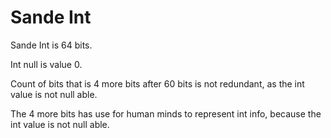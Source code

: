 # Sande Int

Sande Int is 64 bits.

Int null is value 0.

Count of bits that is 4 more bits after 60 bits is not redundant, 
as the int value is not null able.

The 4 more bits has use for human minds to represent int info, 
because the int value is not null able.